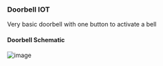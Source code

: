### Doorbell IOT
Very basic doorbell with one button to activate a bell

#### Doorbell Schematic
![image](../../images/riscv_dooorbell.png)
